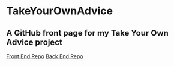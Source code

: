 # TakeYourOwnAdvice
A GitHub front page for my Take Your Own Advice project
---

[Front End Repo](https://github.com/Ryan-Williams-Dev/tyoa-front-end)
[Back End Repo](https://github.com/Ryan-Williams-Dev/tyoa-back-end)
